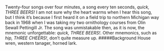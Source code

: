 Twenty-four songs over four minutes, a song every ten seconds, _quick, THREE BEERS!_ I am not sure why the heart warms when I hear this song, but I think it’s because I first heard it on a field trip to northern Michigan way back in 1968 when I was taking my two ornithology courses from Olin Sewall Pettingill Jr. The song was unmistakable then, as it is now, the mnemonic unforgettable: _quick, THREE BEERS!_. Other mnemonics, such as _hip, THREE CHEERS!_, don’t quite measure up.
#####Background
House wren, western tanager, horned lark.
